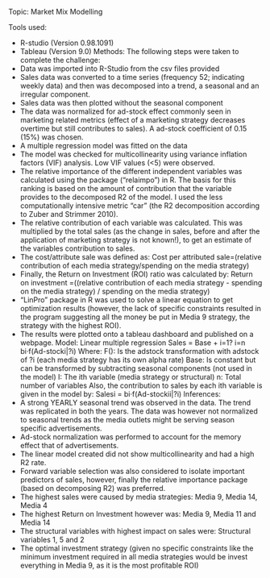 Topic: Market Mix Modelling

Tools used:
* R-studio (Version 0.98.1091)
* Tableau (Version 9.0)
Methods:
The following steps were taken to complete the challenge:
* Data was imported into R-Studio from the csv files provided
* Sales data was converted to a time series (frequency 52; indicating weekly data) and then was decomposed into a trend, a seasonal and an irregular component.
* Sales data was then plotted without the seasonal component
* The data was normalized for ad-stock effect commonly seen in marketing related metrics (effect of a marketing strategy decreases overtime but still contributes to sales). A ad-stock coefficient of 0.15 (15%) was chosen.
*   A multiple regression model was fitted on the data 
* The model was checked for multicollinearity using variance inflation factors (VIF) analysis. Low VIF values (<5) were observed.
* The relative importance of the different independent variables was calculated using the package (“relaimpo”) in R. The basis for this ranking is based on the amount of contribution that the variable provides to the decomposed R2 of the model. I used the less computationally intensive metric “car” (the R2 decomposition according to Zuber and Strimmer 2010).
* The relative contribution of each variable was calculated. This was multiplied by the total sales (as the change in sales, before and after the application of marketing strategy is not known!), to get an estimate of the variables contribution to sales.
* The cost/attribute sale was defined as: 
Cost per attributed sale=(relative contribution of each media strategy/spending on the media strategy)
* Finally, the Return on Investment (ROI) ratio was calculated by:
Return on investment =((relative contribution of each media strategy - spending on the media strategy) / spending on the media strategy)
* “LinPro” package in R was used to solve a linear equation to get optimization results (however, the lack of specific constraints resulted in the program suggesting all the money be put in Media 9 strategy, the strategy with the highest ROI).
* The results were plotted onto a tableau dashboard and published on a webpage.
Model: 
Linear multiple regression 
Sales = Base + i=1? i=n  bi·f(Ad-stocki|?i)
Where: 
F(): Is the adstock transformation with adstock of ?i (each media strategy has its own alpha rate)
Base: Is constant but can be transformed by subtracting seasonal components (not used in the model)
I: The ith variable (media strategy or structural)
n: Total number of variables
Also, the contribution to sales by each ith variable is given in the model by:
Salesi = bi·f(Ad-stockii|?i)
Inferences:
* A strong YEARLY seasonal trend was observed in the data. The trend was replicated in both the years. The data was however not normalized to seasonal trends as the media outlets might be serving season specific advertisements.
*  Ad-stock normalization was performed to account for the memory effect that of advertisements.
* The linear model created did not show multicollinearity and had a high R2 rate.
* Forward variable selection was also considered to isolate important predictors of sales, however, finally the relative importance package (based on decomposing R2) was preferred.
* The highest sales were caused by media strategies: Media 9, Media 14, Media 4
* The highest Return on Investment however was: Media 9, Media 11 and Media 14
* The structural variables with highest impact on sales were: Structural variables 1, 5 and 2
* The optimal investment strategy (given no specific constraints like the minimum investment required in all media strategies would be invest everything in Media 9, as it is the most profitable ROI)



  

